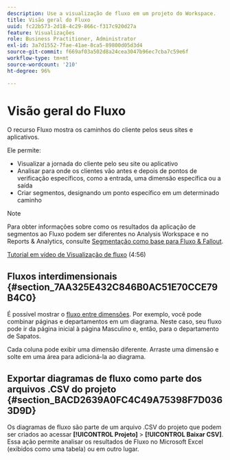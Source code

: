 ```yaml
---
description: Use a visualização de fluxo em um projeto do Workspace.
title: Visão geral do Fluxo
uuid: fc22b573-2d18-4c29-866c-f317c920d27a
feature: Visualizações
role: Business Practitioner, Administrator
exl-id: 3a7d1552-7fae-41ae-8ca5-89800d05d3d4
source-git-commit: f669af03a502d8a24cea3047b96ec7cba7c59e6f
workflow-type: tm+mt
source-wordcount: '210'
ht-degree: 96%

---
```


# Visão geral do Fluxo

O recurso Fluxo mostra os caminhos do cliente pelos seus sites e aplicativos.

Ele permite:

* Visualizar a jornada do cliente pelo seu site ou aplicativo
* Analisar para onde os clientes vão antes e depois de pontos de verificação específicos, como a entrada, uma dimensão específica ou a saída
* Criar segmentos, designando um ponto específico em um determinado caminho

>[!NOTE]
>
>Para obter informações sobre como os resultados da aplicação de segmentos ao Fluxo podem ser diferentes no Analysis Workspace e no Reports &amp; Analytics, consulte [Segmentação como base para Fluxo &amp; Fallout](/help/analyze/analysis-workspace/visualizations/fallout/fallout-flow.md).

[Tutorial em vídeo de Visualização de fluxo](https://experienceleague.adobe.com/docs/analytics-learn/tutorials/analysis-workspace/analyzing-customer-journeys/flow-visualization.html) (4:56)

## Fluxos interdimensionais {#section_7AA325E432C846B0AC51E70CCE79B4C0}

É possível mostrar o [fluxo entre dimensões](/help/analyze/analysis-workspace/visualizations/c-flow/multi-dimensional-flow.md). Por exemplo, você pode combinar páginas e departamentos em um diagrama. Neste caso, seu fluxo pode ir da página inicial à página Masculino e, então, para o departamento de Sapatos.

Cada coluna pode exibir uma dimensão diferente. Arraste uma dimensão e solte em uma área para adicioná-la ao diagrama.

## Exportar diagramas de fluxo como parte dos arquivos .CSV do projeto {#section_BACD2639A0FC4C49A75398F7D0363D9D}

Os diagramas de fluxo são parte de um arquivo .CSV do projeto que podem ser criados ao acessar **[!UICONTROL Projeto]** > **[!UICONTROL Baixar CSV]**. Essa ação permite analisar os resultados de Fluxo no Microsoft Excel (exibidos como uma tabela) ou em outro lugar.

